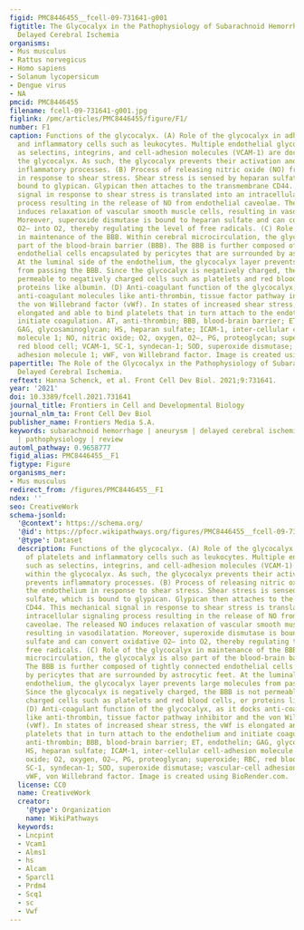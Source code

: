 ```yaml
---
figid: PMC8446455__fcell-09-731641-g001
figtitle: The Glycocalyx in the Pathophysiology of Subarachnoid Hemorrhage-Induced
  Delayed Cerebral Ischemia
organisms:
- Mus musculus
- Rattus norvegicus
- Homo sapiens
- Solanum lycopersicum
- Dengue virus
- NA
pmcid: PMC8446455
filename: fcell-09-731641-g001.jpg
figlink: /pmc/articles/PMC8446455/figure/F1/
number: F1
caption: Functions of the glycocalyx. (A) Role of the glycocalyx in adhesion of platelets
  and inflammatory cells such as leukocytes. Multiple endothelial glycoproteins such
  as selectins, integrins, and cell-adhesion molecules (VCAM-1) are docked within
  the glycocalyx. As such, the glycocalyx prevents their activation and thereby prevents
  inflammatory processes. (B) Process of releasing nitric oxide (NO) from the endothelium
  in response to shear stress. Shear stress is sensed by heparan sulfate, which is
  bound to glypican. Glypican then attaches to the transmembrane CD44. This mechanical
  signal in response to shear stress is translated into an intracellular signaling
  process resulting in the release of NO from endothelial caveolae. The released NO
  induces relaxation of vascular smooth muscle cells, resulting in vasodilatation.
  Moreover, superoxide dismutase is bound to heparan sulfate and can convert oxidative
  O2– into O2, thereby regulating the level of free radicals. (C) Role of the glycocalyx
  in maintenance of the BBB. Within cerebral microcirculation, the glycocalyx is also
  part of the blood-brain barrier (BBB). The BBB is further composed of tightly connected
  endothelial cells encapsulated by pericytes that are surrounded by astrocytic feet.
  At the luminal side of the endothelium, the glycocalyx layer prevents large molecules
  from passing the BBB. Since the glycocalyx is negatively charged, the BBB is not
  permeable to negatively charged cells such as platelets and red blood cells, or
  proteins like albumin. (D) Anti-coagulant function of the glycocalyx, as it docks
  anti-coagulant molecules like anti-thrombin, tissue factor pathway inhibitor and
  the von Willebrand factor (vWf). In states of increased shear stress, the vWf is
  elongated and able to bind platelets that in turn attach to the endothelium and
  initiate coagulation. AT, anti-thrombin; BBB, blood-brain barrier; ET, endothelin;
  GAG, glycosaminoglycan; HS, heparan sulfate; ICAM-1, inter-cellular cell-adhesion
  molecule 1; NO, nitric oxide; O2, oxygen, O2–, PG, proteoglycan; superoxide; RBC,
  red blood cell; VCAM-1, SC-1, syndecan-1; SOD, superoxide dismutase; vascular-cell
  adhesion molecule 1; vWF, von Willebrand factor. Image is created using BioRender.com.
papertitle: The Role of the Glycocalyx in the Pathophysiology of Subarachnoid Hemorrhage-Induced
  Delayed Cerebral Ischemia.
reftext: Hanna Schenck, et al. Front Cell Dev Biol. 2021;9:731641.
year: '2021'
doi: 10.3389/fcell.2021.731641
journal_title: Frontiers in Cell and Developmental Biology
journal_nlm_ta: Front Cell Dev Biol
publisher_name: Frontiers Media S.A.
keywords: subarachnoid hemorrhage | aneurysm | delayed cerebral ischemia | glycocalyx
  | pathophysiology | review
automl_pathway: 0.9658777
figid_alias: PMC8446455__F1
figtype: Figure
organisms_ner:
- Mus musculus
redirect_from: /figures/PMC8446455__F1
ndex: ''
seo: CreativeWork
schema-jsonld:
  '@context': https://schema.org/
  '@id': https://pfocr.wikipathways.org/figures/PMC8446455__fcell-09-731641-g001.html
  '@type': Dataset
  description: Functions of the glycocalyx. (A) Role of the glycocalyx in adhesion
    of platelets and inflammatory cells such as leukocytes. Multiple endothelial glycoproteins
    such as selectins, integrins, and cell-adhesion molecules (VCAM-1) are docked
    within the glycocalyx. As such, the glycocalyx prevents their activation and thereby
    prevents inflammatory processes. (B) Process of releasing nitric oxide (NO) from
    the endothelium in response to shear stress. Shear stress is sensed by heparan
    sulfate, which is bound to glypican. Glypican then attaches to the transmembrane
    CD44. This mechanical signal in response to shear stress is translated into an
    intracellular signaling process resulting in the release of NO from endothelial
    caveolae. The released NO induces relaxation of vascular smooth muscle cells,
    resulting in vasodilatation. Moreover, superoxide dismutase is bound to heparan
    sulfate and can convert oxidative O2– into O2, thereby regulating the level of
    free radicals. (C) Role of the glycocalyx in maintenance of the BBB. Within cerebral
    microcirculation, the glycocalyx is also part of the blood-brain barrier (BBB).
    The BBB is further composed of tightly connected endothelial cells encapsulated
    by pericytes that are surrounded by astrocytic feet. At the luminal side of the
    endothelium, the glycocalyx layer prevents large molecules from passing the BBB.
    Since the glycocalyx is negatively charged, the BBB is not permeable to negatively
    charged cells such as platelets and red blood cells, or proteins like albumin.
    (D) Anti-coagulant function of the glycocalyx, as it docks anti-coagulant molecules
    like anti-thrombin, tissue factor pathway inhibitor and the von Willebrand factor
    (vWf). In states of increased shear stress, the vWf is elongated and able to bind
    platelets that in turn attach to the endothelium and initiate coagulation. AT,
    anti-thrombin; BBB, blood-brain barrier; ET, endothelin; GAG, glycosaminoglycan;
    HS, heparan sulfate; ICAM-1, inter-cellular cell-adhesion molecule 1; NO, nitric
    oxide; O2, oxygen, O2–, PG, proteoglycan; superoxide; RBC, red blood cell; VCAM-1,
    SC-1, syndecan-1; SOD, superoxide dismutase; vascular-cell adhesion molecule 1;
    vWF, von Willebrand factor. Image is created using BioRender.com.
  license: CC0
  name: CreativeWork
  creator:
    '@type': Organization
    name: WikiPathways
  keywords:
  - Lncpint
  - Vcam1
  - Alms1
  - hs
  - Alcam
  - Sparcl1
  - Prdm4
  - Scq1
  - sc
  - Vwf
---
```

